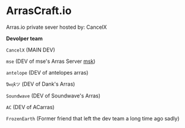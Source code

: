 # ArrasCraft.io

Arras.io private sever hosted by: CancelX

**Devolper team**

`CancelX` (MAIN DEV)

`mse` (DEV of mse's Arras Server [msk](http://arras.surge.sh/#private=msk.glitch.me))

`antelope` (DEV of antelopes arras)

`Ɗคᶇƙツ` (DEV of Dank's Arras)

`Soundwave` (DEV of Soundwave's Arras)

`AC` (DEV of ACarras)

`FrozenEarth` (Former friend that left the dev team a long time ago sadly)

